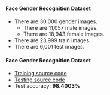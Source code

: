 

#### Face Gender Recognition Dataset

* There are 30,000 gender images.
    * There are 11,057 male images.
    * There are 18,943 female images.
* There are 23,999 train images.
* There are 6,001 test images.



#### Face Gender Recognition Dataset

* [Training source code](/Face_Gender_Classification_using_Transfer_Learning_with_ResNet18.ipynb)
* [Testing source code](/Face_Gender_Classification_Test_with_CelebA_HQ.ipynb)
* Test accuracy: <b>98.4003%</b>

